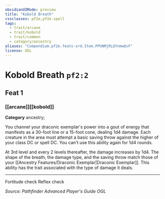 ```yaml
---
obsidianUIMode: preview
title: "Kobold Breath"
cssclasses: pf2e,pf2e-spell
tags:
  - trait/arcane
  - trait/kobold
  - trait/common
  - category/ancestry
aliases: "Compendium.pf2e.feats-srd.Item.PPUNMjRLQYnmwQvF"
license: OGL
---
```

# Kobold Breath `pf2:2`
## Feat 1
### [[arcane]][[kobold]]

**Category** ancestry; 




You channel your draconic exemplar's power into a gout of energy that manifests as a 30-foot line or a 15-foot cone, dealing 1d4 damage. Each creature in the area must attempt a basic saving throw against the higher of your class DC or spell DC. You can't use this ability again for 1d4 rounds.

At 3rd level and every 2 levels thereafter, the damage increases by 1d4. The shape of the breath, the damage type, and the saving throw match those of your [[Ancestry Features/Draconic Exemplar|Draconic Exemplar]]. This ability has the trait associated with the type of damage it deals.

* * *

Fortitude check Reflex check

*Source: Pathfinder Advanced Player's Guide*
*OGL*